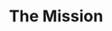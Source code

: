 ---
title: The Mission
developer: "Xavier Stamps-Lafont"
image: TheMission.jpg
link: https://xavierstampslafont.itch.io/the-mission
windows: https://xavierstampslafont.itch.io/the-mission
mac: https://xavierstampslafont.itch.io/the-mission
---
